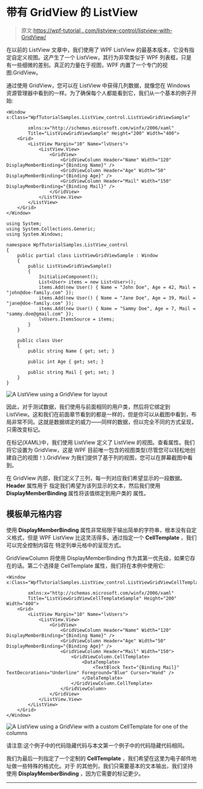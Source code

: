 # 带有 GridView 的 ListView

> 原文:[https://wpf-tutorial . com/listview-control/listview-with-GridView/](https://wpf-tutorial.com/listview-control/listview-with-gridview/)

在以前的 ListView 文章中，我们使用了 WPF ListView 的最基本版本，它没有指定自定义视图。这产生了一个 ListView，其行为非常类似于 WPF 列表框，只是有一些细微的差别。真正的力量在于视图，WPF 内置了一个专门的视图:GridView。

通过使用 GridView，您可以在 ListView 中获得几列数据，就像您在 Windows 资源管理器中看到的一样。为了确保每个人都能看到它，我们从一个基本的例子开始:

```
<Window x:Class="WpfTutorialSamples.ListView_control.ListViewGridViewSample"

        xmlns:x="http://schemas.microsoft.com/winfx/2006/xaml"
        Title="ListViewGridViewSample" Height="200" Width="400">
    <Grid>
		<ListView Margin="10" Name="lvUsers">
			<ListView.View>
				<GridView>
					<GridViewColumn Header="Name" Width="120" DisplayMemberBinding="{Binding Name}" />
					<GridViewColumn Header="Age" Width="50" DisplayMemberBinding="{Binding Age}" />
					<GridViewColumn Header="Mail" Width="150" DisplayMemberBinding="{Binding Mail}" />
				</GridView>
			</ListView.View>
		</ListView>
	</Grid>
</Window>
```

```
using System;
using System.Collections.Generic;
using System.Windows;

namespace WpfTutorialSamples.ListView_control
{
	public partial class ListViewGridViewSample : Window
	{
		public ListViewGridViewSample()
		{
			InitializeComponent();
			List<User> items = new List<User>();
			items.Add(new User() { Name = "John Doe", Age = 42, Mail = "john@doe-family.com" });
			items.Add(new User() { Name = "Jane Doe", Age = 39, Mail = "jane@doe-family.com" });
			items.Add(new User() { Name = "Sammy Doe", Age = 7, Mail = "sammy.doe@gmail.com" });
			lvUsers.ItemsSource = items;
		}
	}

	public class User
	{
		public string Name { get; set; }

		public int Age { get; set; }

		public string Mail { get; set; }
	}
}
```

![](../Images/8f332b3579dbad87690111a779e2065f.png "A ListView using a GridView for layout")

因此，对于测试数据，我们使用与前面相同的用户类，然后将它绑定到 ListView。这和我们在前面章节看到的都是一样的，但是你可以从截图中看到，布局非常不同。这就是数据绑定的威力——同样的数据，但以完全不同的方式呈现，只需改变标记。

<input type="hidden" name="IL_IN_ARTICLE">

在标记(XAML)中，我们使用 ListView 定义了 ListView 的视图。查看属性。我们将它设置为 GridView，这是 WPF 目前唯一包含的视图类型(尽管您可以轻松地创建自己的视图！).GridView 为我们提供了基于列的视图，您可以在屏幕截图中看到。

在 GridView 内部，我们定义了三列，每一列对应我们希望显示的一段数据。 **Header** 属性用于 指定我们希望为该列显示的文本，然后我们使用 **DisplayMemberBinding** 属性将该值绑定到用户类的 属性。

## 模板单元格内容

使用 **DisplayMemberBinding** 属性非常局限于输出简单的字符串，根本没有自定义格式，但是 WPF ListView 比这灵活得多。通过指定一个 **CellTemplate** ，我们可以完全控制内容在 特定列单元格中的呈现方式。

GridViewColumn 将使用 DisplayMemberBinding 作为其第一优先级，如果它存在的话。第二个选择是 CellTemplate 属性，我们将在本例中使用它:

```
<Window x:Class="WpfTutorialSamples.ListView_control.ListViewGridViewCellTemplateSample"

        xmlns:x="http://schemas.microsoft.com/winfx/2006/xaml"
        Title="ListViewGridViewCellTemplateSample" Height="200" Width="400">
    <Grid>
		<ListView Margin="10" Name="lvUsers">
			<ListView.View>
				<GridView>
					<GridViewColumn Header="Name" Width="120" DisplayMemberBinding="{Binding Name}" />
					<GridViewColumn Header="Age" Width="50" DisplayMemberBinding="{Binding Age}" />
					<GridViewColumn Header="Mail" Width="150">
						<GridViewColumn.CellTemplate>
							<DataTemplate>
								<TextBlock Text="{Binding Mail}" TextDecorations="Underline" Foreground="Blue" Cursor="Hand" />
							</DataTemplate>
						</GridViewColumn.CellTemplate>
					</GridViewColumn>
				</GridView>
			</ListView.View>
		</ListView>
	</Grid>
</Window>
```

![](../Images/d2cb877687a95203ac1da52bccc42bad.png "A ListView using a GridView with a custom CellTemplate for one of the columns")

请注意:这个例子中的代码隐藏代码与本文第一个例子中的代码隐藏代码相同。

我们为最后一列指定了一个定制的 **CellTemplate** ，我们希望在这里为电子邮件地址做一些特殊的格式化。对于 的其他列，我们只需要基本的文本输出，我们坚持使用 **DisplayMemberBinding** ，因为它需要的标记更少。

* * *